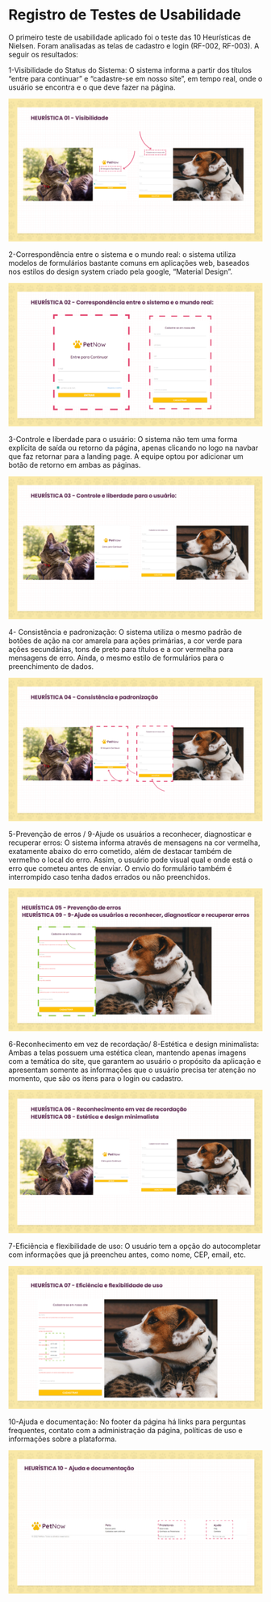 # Registro de Testes de Usabilidade

O primeiro teste de usabilidade aplicado foi o teste das 10 Heurísticas de Nielsen. Foram analisadas as telas de cadastro e login (RF-002, RF-003). A seguir os resultados:

1-Visibilidade do Status do Sistema: O sistema informa a partir dos títulos “entre para continuar” e “cadastre-se em nosso site”, em tempo real, onde o usuário se encontra e o que deve fazer na página. 

![TesteDeUsabilidade-Heuristica01-RF002-003](/docs/img/TesteRF002-003-Heuristica01.png)

2-Correspondência entre o sistema e o mundo real: o sistema utiliza modelos de formulários bastante comuns em aplicações web, baseados nos estilos do design system criado pela google, “Material Design”.

![TesteDeUsabilidade-Heuristica02-RF002-003](/docs/img/TesteRF002-003-Heuristica02.png)

3-Controle e liberdade para o usuário: O sistema não tem uma forma explícita de saída ou retorno da página, apenas clicando no logo na navbar que faz retornar para a landing page. A equipe optou por adicionar um botão de retorno em ambas as páginas. 

![TesteDeUsabilidade-Heuristica03-RF002-003](/docs/img/TesteRF002-003-Heuristica03.png)

4- Consistência e padronização: O sistema utiliza o mesmo padrão de botões de ação na cor amarela para ações primárias, a cor verde para ações secundárias, tons de preto para títulos e a cor vermelha para mensagens de erro. Ainda, o mesmo estilo de formulários para o preenchimento de dados. 

![TesteDeUsabilidade-Heuristica04-RF002-003](/docs/img/TesteRF002-003-Heuristica04.png)

5-Prevenção de erros / 9-Ajude os usuários a reconhecer, diagnosticar e recuperar erros: O sistema informa através de mensagens na cor vermelha, exatamente abaixo do erro cometido, além de destacar também de vermelho o local do erro. Assim, o usuário pode visual qual e onde está o erro que cometeu antes de enviar. O envio do formulário também é interrompido caso tenha dados errados ou não preenchidos.

![TesteDeUsabilidade-Heuristica05-09-RF002-003](/docs/img/TesteRF002-003-Heuristica05-09.png)

6-Reconhecimento em vez de recordação/ 8-Estética e design minimalista: Ambas a telas possuem uma estética clean, mantendo apenas imagens com a temática do site, que garantem ao usuário o propósito da aplicação e apresentam somente as informações que o usuário precisa ter atenção no momento, que são os itens para o login ou cadastro.

![TesteDeUsabilidade-Heuristica06-08-RF002-003](/docs/img/TesteRF002-003-Heuristica06-08.png)

7-Eficiência e flexibilidade de uso: O usuário tem a opção do autocompletar com informações que já preencheu antes, como nome, CEP, email, etc. 

![TesteDeUsabilidade-Heuristica07-RF002-003](/docs/img/TesteRF002-003-Heuristica07.png)

10-Ajuda e documentação: No footer da página há links para perguntas frequentes, contato com a administração da página, políticas de uso e informações sobre a plataforma.  

![TesteDeUsabilidade-Heuristica10-RF002-003](/docs/img/TesteRF002-003-Heuristica10.png)
